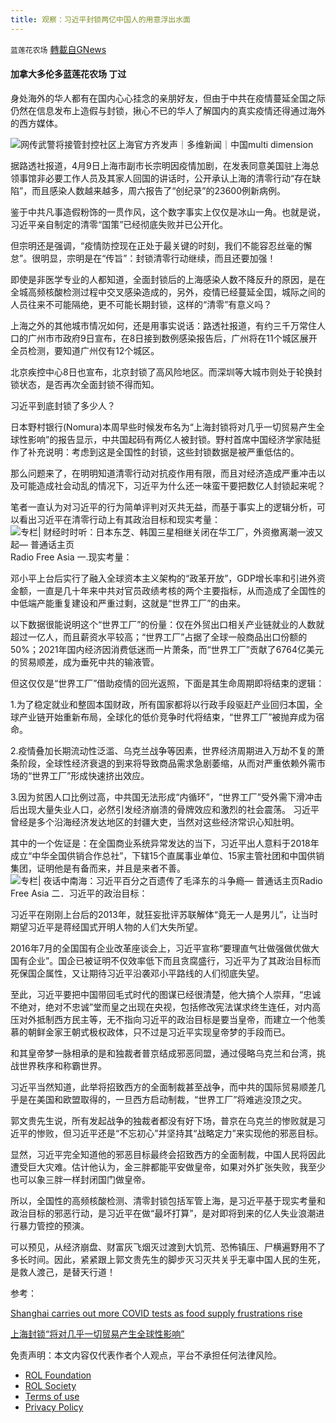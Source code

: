 ```yaml
---
title: 观察：习近平封锁两亿中国人的用意浮出水面
---
```

`蓝莲花农场` [轉載自GNews](https://gnews.org/zh-hans/2318945/)

#### 加拿大多伦多蓝莲花农场 丁过

身处海外的华人都有在国内心心挂念的亲朋好友，但由于中共在疫情蔓延全国之际仍然在信息发布上造假与封锁，揪心不已的华人了解国内的真实疫情还得通过海外的西方媒体。

![网传武警将接管封控社区上海官方齐发声｜多维新闻｜中国](https://assets.gnews.org/wp-content/uploads/2022/04/image-145.jpeg)multi dimension

据路透社报道，4月9日上海市副市长宗明因疫情加剧，在发表同意美国驻上海总领事馆非必要工作人员及其家人回国的讲话时，公开承认上海的清零行动“存在缺陷”，而且感染人数越来越多，周六报告了“创纪录”的23600例新病例。

鉴于中共凡事造假粉饰的一贯作风，这个数字事实上仅仅是冰山一角。也就是说，习近平亲自制定的清零“国策”已经彻底失败并已公开化。

但宗明还是强调，“疫情防控现在正处于最关键的时刻，我们不能容忍丝毫的懈怠”。很明显，宗明是在“传旨”：封锁清零行动继续，而且还要加强！

即使是非医学专业的人都知道，全面封锁后的上海感染人数不降反升的原因，是在全城高频核酸检测过程中交叉感染造成的，另外，疫情已经蔓延全囯，城际之间的人员往来不可能隔绝，更不可能长期封锁，这样的“清零”有意义吗？

上海之外的其他城市情况如何，还是用事实说话：路透社报道，有约三千万常住人口的广州市市政府9日宣布，在8日接到数例感染报告后，广州将在11个城区展开全员检测，要知道广州仅有12个城区。

北京疾控中心8日也宣布，北京封锁了高风险地区。而深圳等大城市则处于轮换封锁状态，是否再次全面封锁不得而知。

习近平到底封锁了多少人？

日本野村银行(Nomura)本周早些时候发布名为“上海封锁将对几乎一切贸易产生全球性影响”的报告显示，中共国起码有两亿人被封锁。野村首席中国经济学家陆挺作了补充说明：考虑到这是全国性的封锁，这些封锁数据是被严重低估的。

那么问题来了，在明明知道清零行动对抗疫作用有限，而且对经济造成严重冲击以及可能造成社会动乱的情况下，习近平为什么还一味蛮干要把数亿人封锁起来呢？

笔者一直认为对习近平的行为简单评判对灭共无益，而基于事实上的逻辑分析，可以看出习近平在清零行动上有其政治目标和现实考量：
![专栏| 财经时时听：日本东芝、韩国三星相继关闭在华工厂，外资撤离潮一波又起— 普通话主页](https://www.rfa.org/mandarin/zhuanlan/jingmaorediansaomiao/econ-09172021170105.html/@@images/cfada4d0-a486-4d1f-8a85-1c3565dd86a5.jpeg)Radio Free Asia
一.现实考量：

邓小平上台后实行了融入全球资本主义架构的“政革开放”，GDP增长率和引进外资金额，一直是几十年来中共对官员政绩考核的两个主要指标，从而造成了全国性的中低端产能重复建设和严重过剩，这就是“世界工厂”的由来。

以下数据很能说明这个“世界工厂”的份量：仅在外贸出口相关产业链就业的人数就超过一亿人，而且薪资水平较高；“世界工厂”占据了全球一般商品出口份额的50%；2021年国内经济因消费低迷而一片萧条，而“世界工厂”贡献了6764亿美元的贸易顺差，成为垂死中共的输液管。

但这仅仅是“世界工厂”借助疫情的回光返照，下面是其生命周期即将结束的逻辑：

1.为了稳定就业和整固本国财政，所有国家都将以行政手段驱赶产业回归本国，全球产业链开始重新布局，全球化的低价竞争时代将结束，“世界工厂”被抛弃成为宿命。

2.疫情叠加长期流动性泛滥、乌克兰战争等因素，世界经济周期进入万劫不复的萧条阶段，全球性经济衰退的到来将导致商品需求急剧萎缩，从而对严重依赖外需市场的“世界工厂”形成快速挤出效应。

3.因为贫困人口比例过高，中共国无法形成“内循环”，“世界工厂”受外需下滑冲击后出现大量失业人口，必然引发经济崩溃的骨牌效应和激烈的社会震荡。
习近平曾经是多个沿海经济发达地区的封疆大吏，当然对这些经济常识心知肚明。

其中的一个佐证是：在全国商业系统异常发达的当下，习近平出人意料于2018年成立“中华全国供销合作总社”，下辖15个直属事业单位、15家主管社团和中国供销集团，证明他是有备而来，并且是来者不善。
![专栏| 夜话中南海：习近平百分之百遗传了毛泽东的斗争瘾— 普通话主页](https://www.rfa.org/mandarin/yataibaodao/zhengzhi/ql1-09302019071114.html/Untitled-1.jpg/@@images/85876012-a82f-4036-9022-4741f69936e4.jpeg)Radio Free Asia
二．习近平的政治目标：

习近平在刚刚上台后的2013年，就狂妄批评苏联解体“竟无一人是男儿”，让当时期望习近平是蒋经国式开明人物的人们大失所望。

2016年7月的全国国有企业改革座谈会上，习近平宣称“要理直气壮做强做优做大国有企业”。国企已被证明不仅效率低下而且贪腐盛行，习近平为了其政治目标而死保国企属性，又让期待习近平沿袭邓小平路线的人们彻底失望。

至此，习近平要把中国带回毛式时代的图谋已经很清楚，他大搞个人崇拜，“忠诚不绝对，绝对不忠诚”堂而皇之出现在央视，包括修改宪法谋求终生连任，对内高压对外抵制西方民主等，无不指向习近平的政治目标是要当皇帝，而建立一个他羡慕的朝鲜金家王朝式极权政体，只不过是习近平实现皇帝梦的手段而已。

和其皇帝梦一脉相承的是和独裁者普京结成邪恶同盟，通过侵略乌克兰和台湾，挑战世界秩序和称霸世界。

习近平当然知道，此举将招致西方的全面制裁甚至战争，而中共的国际贸易顺差几乎是在美国和欧盟取得的，一旦西方启动制裁，“世界工厂”将难逃没顶之灾。

郭文贵先生说，所有发起战争的独裁者都没有好下场，普京在乌克兰的惨败就是习近平的惨败，但习近平还是“不忘初心”并坚持其“战略定力”来实现他的邪恶目标。

显然，习近平完全知道他的邪恶目标最终会招致西方的全面制裁，中国人民将因此遭受巨大灾难。估计他认为，金三胖都能平安做皇帝，如果对外扩张失败，我至少也可以象三胖一样封闭国门做皇帝。

所以，全国性的高频核酸检测、清零封锁包括军管上海，是习近平基于现实考量和政治目标的邪恶行动，是习近平在做“最坏打算”，是对即将到来的亿人失业浪潮进行暴力管控的预演。

可以预见，从经济崩盘、财富灰飞烟灭过渡到大饥荒、恐怖镇压、尸横遍野用不了多长时间。因此，紧紧跟上郭文贵先生的脚步灭习灭共关乎无辜中国人民的生死，是救人渡己，是替天行道！

参考：

[Shanghai carries out more COVID tests as food supply frustrations rise](https://www.reuters.com/world/china/shanghai-official-says-handling-covid-outbreak-below-expectations-lockdown-2022-04-09/)

[上海封锁“将对几乎一切贸易产生全球性影响”](http://www.ftchinese.com/story/001095759?full=y&amp;gift_id=c84954397a36a7b3293f438c6784520cf9bbea6a&amp;archive)

 

免责声明：本文内容仅代表作者个人观点，平台不承担任何法律风险。

- [ROL Foundation](https://rolfoundation.org/)
- [ROL Society](https://rolsociety.org/)
- [Terms of use](https://gnews.org/terms-of-use-3/)
- [Privacy Policy](https://gnews.org/privacy-policy/)
